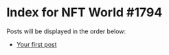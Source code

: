 # Index for NFT World #1794
Posts will be displayed in the order below:

- [Your first post](./001-first.md)

